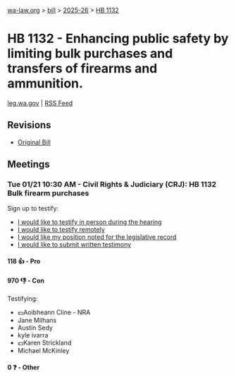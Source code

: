 [wa-law.org](/) > [bill](/bill/) > [2025-26](/bill/2025-26/) > [HB 1132](/bill/2025-26/hb/1132/)

# HB 1132 - Enhancing public safety by limiting bulk purchases and transfers of firearms and ammunition.
[leg.wa.gov](https://app.leg.wa.gov/billsummary?BillNumber=1132&Year=2025&Initiative=false) | [RSS Feed](./rss.xml)

## Revisions
* [Original Bill](1/)

## Meetings
### Tue 01/21 10:30 AM - Civil Rights & Judiciary (CRJ): HB 1132 Bulk firearm purchases
Sign up to testify:
* [I would like to testify in person during the hearing](https://app.leg.wa.gov/csi/Testifier/Add?chamber=House&mId=32496&aId=161611&caId=24829&tId=1)
* [I would like to testify remotely](https://app.leg.wa.gov/csi/Testifier/Add?chamber=House&mId=32496&aId=161611&caId=24829&tId=2)
* [I would like my position noted for the legislative record](https://app.leg.wa.gov/csi/Testifier/Add?chamber=House&mId=32496&aId=161611&caId=24829&tId=3)
* [I would like to submit written testimony](https://app.leg.wa.gov/csi/Testifier/Add?chamber=House&mId=32496&aId=161611&caId=24829&tId=4)

#### 118 👍 - Pro

#### 970 👎 - Con
Testifying:
* 💵Aoibheann Cline - NRA
* Jane Milhans
* Austin Sedy
* kyle ivarra
* 💵Karen Strickland
* Michael McKinley

#### 0 ❓ - Other
